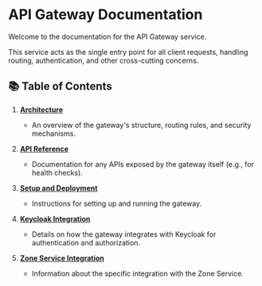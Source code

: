 # API Gateway Documentation

Welcome to the documentation for the API Gateway service.

This service acts as the single entry point for all client requests, handling routing, authentication, and other cross-cutting concerns.

## 📚 Table of Contents

1.  **[Architecture](./ARCHITECTURE.md)**
    *   An overview of the gateway's structure, routing rules, and security mechanisms.

2.  **[API Reference](./API.md)**
    *   Documentation for any APIs exposed by the gateway itself (e.g., for health checks).

3.  **[Setup and Deployment](./SETUP.md)**
    *   Instructions for setting up and running the gateway.

4.  **[Keycloak Integration](./KEYCLOAK_MIGRATION.md)**
    *   Details on how the gateway integrates with Keycloak for authentication and authorization.

5.  **[Zone Service Integration](./ZONE_SERVICE_INTEGRATION.md)**
    *   Information about the specific integration with the Zone Service.